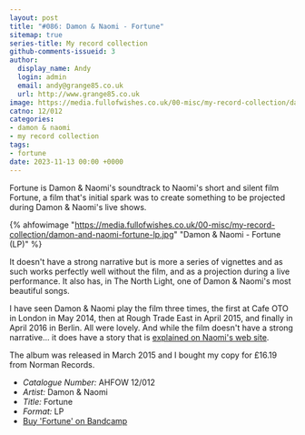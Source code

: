 ```yaml
---
layout: post
title: "#086: Damon & Naomi - Fortune"
sitemap: true
series-title: My record collection
github-comments-issueid: 3
author:
  display_name: Andy
  login: admin
  email: andy@grange85.co.uk
  url: http://www.grange85.co.uk
image: https://media.fullofwishes.co.uk/00-misc/my-record-collection/damon-and-naomi-fortune-lp.jpg
catno: 12/012
categories:
- damon & naomi
- my record collection
tags:
- fortune
date: 2023-11-13 00:00 +0000
---
```

Fortune is Damon & Naomi's soundtrack to Naomi's short and silent film Fortune, a film that's initial spark was to create something to be projected during Damon & Naomi's live shows.

{% ahfowimage "https://media.fullofwishes.co.uk/00-misc/my-record-collection/damon-and-naomi-fortune-lp.jpg" "Damon & Naomi - Fortune (LP)" %}

It doesn't have a strong narrative but is more a series of vignettes and as such works perfectly well without the film, and as a projection during a live performance. It also has, in The North Light, one of Damon & Naomi's most beautiful songs.

<!--more-->

I have seen Damon & Naomi play the film three times, the first at Cafe OTO in London in May 2014, then at Rough Trade East in April 2015, and finally in April 2016 in Berlin. All were lovely. And while the film doesn't have a strong narrative... it does have a story that is [explained on Naomi's web site](https://www.naomivision.com/film).

The album was released in March 2015 and I bought my copy for £16.19 from Norman Records.

 - *Catalogue Number:* AHFOW 12/012
 - *Artist:* Damon & Naomi
 - *Title:* Fortune
 - *Format:* LP
 - [Buy 'Fortune' on Bandcamp](https://damonandnaomi.bandcamp.com/album/fortune)
